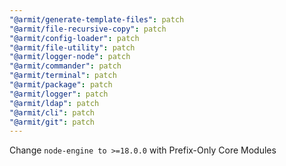 ```yaml
---
"@armit/generate-template-files": patch
"@armit/file-recursive-copy": patch
"@armit/config-loader": patch
"@armit/file-utility": patch
"@armit/logger-node": patch
"@armit/commander": patch
"@armit/terminal": patch
"@armit/package": patch
"@armit/logger": patch
"@armit/ldap": patch
"@armit/cli": patch
"@armit/git": patch
---
```


Change `node-engine to >=18.0.0` with Prefix-Only Core Modules
